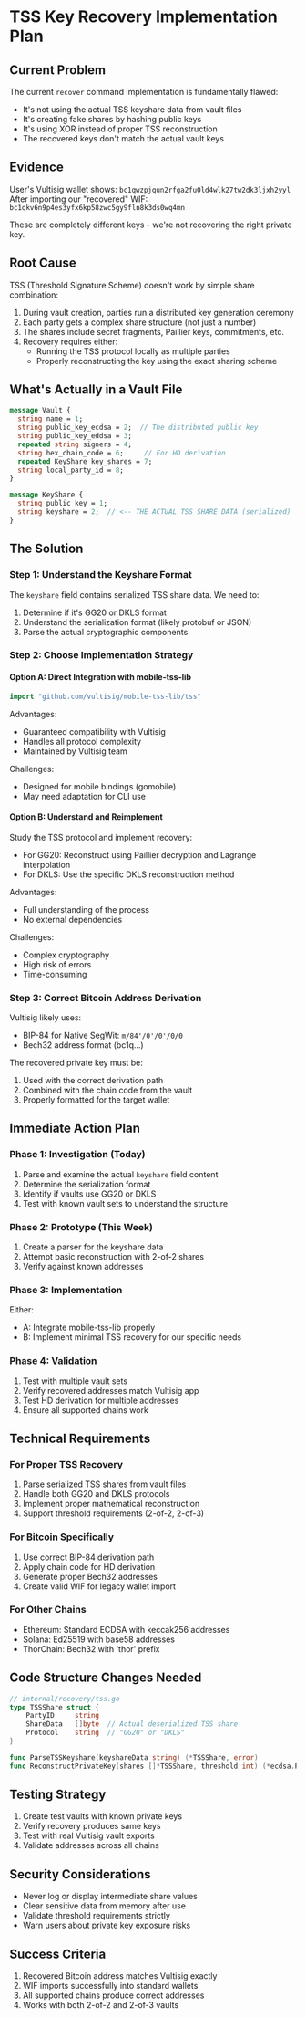 # TSS Key Recovery Implementation Plan

## Current Problem

The current `recover` command implementation is fundamentally flawed:
- It's not using the actual TSS keyshare data from vault files
- It's creating fake shares by hashing public keys
- It's using XOR instead of proper TSS reconstruction
- The recovered keys don't match the actual vault keys

## Evidence

User's Vultisig wallet shows: `bc1qwzpjqun2rfga2fu0ld4wlk27tw2dk3ljxh2yyl`
After importing our "recovered" WIF: `bc1qkv6n9p4es3yfx6kp58zwc5gy9fln8k3ds0wq4mn`

These are completely different keys - we're not recovering the right private key.

## Root Cause

TSS (Threshold Signature Scheme) doesn't work by simple share combination:
1. During vault creation, parties run a distributed key generation ceremony
2. Each party gets a complex share structure (not just a number)
3. The shares include secret fragments, Paillier keys, commitments, etc.
4. Recovery requires either:
   - Running the TSS protocol locally as multiple parties
   - Properly reconstructing the key using the exact sharing scheme

## What's Actually in a Vault File

```protobuf
message Vault {
  string name = 1;
  string public_key_ecdsa = 2;  // The distributed public key
  string public_key_eddsa = 3;
  repeated string signers = 4;
  string hex_chain_code = 6;     // For HD derivation
  repeated KeyShare key_shares = 7;
  string local_party_id = 8;
}

message KeyShare {
  string public_key = 1;
  string keyshare = 2;  // <-- THE ACTUAL TSS SHARE DATA (serialized)
}
```

## The Solution

### Step 1: Understand the Keyshare Format

The `keyshare` field contains serialized TSS share data. We need to:
1. Determine if it's GG20 or DKLS format
2. Understand the serialization format (likely protobuf or JSON)
3. Parse the actual cryptographic components

### Step 2: Choose Implementation Strategy

#### Option A: Direct Integration with mobile-tss-lib
```go
import "github.com/vultisig/mobile-tss-lib/tss"
```

Advantages:
- Guaranteed compatibility with Vultisig
- Handles all protocol complexity
- Maintained by Vultisig team

Challenges:
- Designed for mobile bindings (gomobile)
- May need adaptation for CLI use

#### Option B: Understand and Reimplement
Study the TSS protocol and implement recovery:
- For GG20: Reconstruct using Paillier decryption and Lagrange interpolation
- For DKLS: Use the specific DKLS reconstruction method

Advantages:
- Full understanding of the process
- No external dependencies

Challenges:
- Complex cryptography
- High risk of errors
- Time-consuming

### Step 3: Correct Bitcoin Address Derivation

Vultisig likely uses:
- BIP-84 for Native SegWit: `m/84'/0'/0'/0/0`
- Bech32 address format (bc1q...)

The recovered private key must be:
1. Used with the correct derivation path
2. Combined with the chain code from the vault
3. Properly formatted for the target wallet

## Immediate Action Plan

### Phase 1: Investigation (Today)
1. Parse and examine the actual `keyshare` field content
2. Determine the serialization format
3. Identify if vaults use GG20 or DKLS
4. Test with known vault sets to understand the structure

### Phase 2: Prototype (This Week)
1. Create a parser for the keyshare data
2. Attempt basic reconstruction with 2-of-2 shares
3. Verify against known addresses

### Phase 3: Implementation
Either:
- A: Integrate mobile-tss-lib properly
- B: Implement minimal TSS recovery for our specific needs

### Phase 4: Validation
1. Test with multiple vault sets
2. Verify recovered addresses match Vultisig app
3. Test HD derivation for multiple addresses
4. Ensure all supported chains work

## Technical Requirements

### For Proper TSS Recovery
1. Parse serialized TSS shares from vault files
2. Handle both GG20 and DKLS protocols
3. Implement proper mathematical reconstruction
4. Support threshold requirements (2-of-2, 2-of-3)

### For Bitcoin Specifically
1. Use correct BIP-84 derivation path
2. Apply chain code for HD derivation
3. Generate proper Bech32 addresses
4. Create valid WIF for legacy wallet import

### For Other Chains
- Ethereum: Standard ECDSA with keccak256 addresses
- Solana: Ed25519 with base58 addresses
- ThorChain: Bech32 with 'thor' prefix

## Code Structure Changes Needed

```go
// internal/recovery/tss.go
type TSSShare struct {
    PartyID     string
    ShareData   []byte  // Actual deserialized TSS share
    Protocol    string  // "GG20" or "DKLS"
}

func ParseTSSKeyshare(keyshareData string) (*TSSShare, error)
func ReconstructPrivateKey(shares []*TSSShare, threshold int) (*ecdsa.PrivateKey, error)
```

## Testing Strategy

1. Create test vaults with known private keys
2. Verify recovery produces same keys
3. Test with real Vultisig vault exports
4. Validate addresses across all chains

## Security Considerations

- Never log or display intermediate share values
- Clear sensitive data from memory after use
- Validate threshold requirements strictly
- Warn users about private key exposure risks

## Success Criteria

1. Recovered Bitcoin address matches Vultisig exactly
2. WIF imports successfully into standard wallets
3. All supported chains produce correct addresses
4. Works with both 2-of-2 and 2-of-3 vaults
